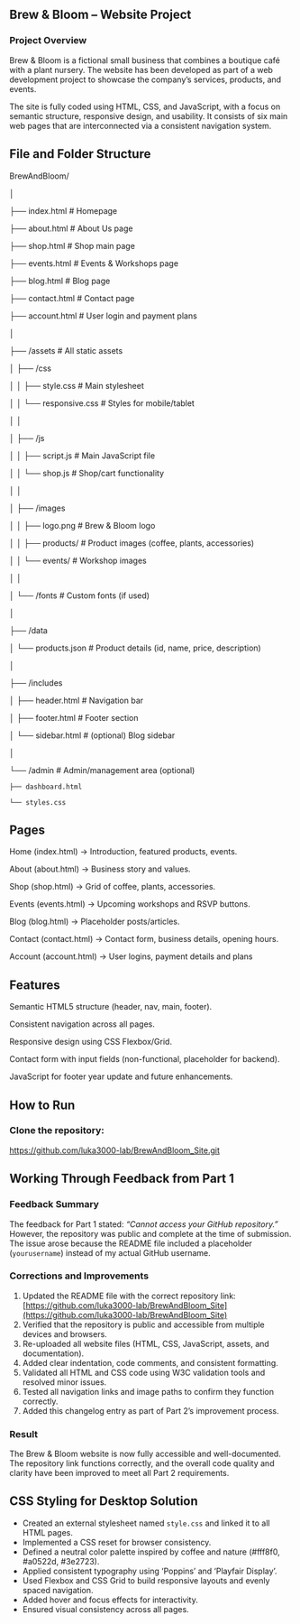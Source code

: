## Brew & Bloom – Website Project 

### Project Overview 

Brew & Bloom is a fictional small business that combines a boutique café with a plant nursery. The website has been developed as part of a web development project to showcase the company’s services, products, and events. 

The site is fully coded using HTML, CSS, and JavaScript, with a focus on semantic structure, responsive design, and usability. It consists of six main web pages that are interconnected via a consistent navigation system. 

 

## File and Folder Structure 

BrewAndBloom/ 

│ 

├── index.html                # Homepage 

├── about.html                # About Us page 

├── shop.html                 # Shop main page 

├── events.html               # Events & Workshops page 

├── blog.html                 # Blog page 

├── contact.html              # Contact page 

├── account.html              # User login and payment plans 

 

│ 

├── /assets                   # All static assets 

│   ├── /css 

│   │   ├── style.css         # Main stylesheet 

│   │   └── responsive.css    # Styles for mobile/tablet 

│   │ 

│   ├── /js 

│   │   ├── script.js         # Main JavaScript file 

│   │   └── shop.js           # Shop/cart functionality 

│   │ 

│   ├── /images 

│   │   ├── logo.png          # Brew & Bloom logo 

│   │   ├── products/         # Product images (coffee, plants, accessories) 

│   │   └── events/           # Workshop images 

│   │ 

│   └── /fonts                # Custom fonts (if used) 

│ 

├── /data 

│   └── products.json         # Product details (id, name, price, description) 

│ 

├── /includes 

│   ├── header.html           # Navigation bar 

│   ├── footer.html           # Footer section 

│   └── sidebar.html          # (optional) Blog sidebar 

│ 

└── /admin                    # Admin/management area (optional) 

    ├── dashboard.html 

    └── styles.css 

 

## Pages 

Home (index.html) → Introduction, featured products, events. 

About (about.html) → Business story and values. 

Shop (shop.html) → Grid of coffee, plants, accessories. 

Events (events.html) → Upcoming workshops and RSVP buttons. 

Blog (blog.html) → Placeholder posts/articles. 

Contact (contact.html) → Contact form, business details, opening hours. 

Account (account.html) -> User logins, payment details and plans  

 

## Features 

Semantic HTML5 structure (header, nav, main, footer). 

Consistent navigation across all pages. 

Responsive design using CSS Flexbox/Grid. 

Contact form with input fields (non-functional, placeholder for backend). 

JavaScript for footer year update and future enhancements. 

 

## How to Run 

### Clone the repository:  

 https://github.com/luka3000-lab/BrewAndBloom_Site.git 

 ## Working Through Feedback from Part 1

### Feedback Summary
The feedback for Part 1 stated: *“Cannot access your GitHub repository.”*  
However, the repository was public and complete at the time of submission. The issue arose because the README file included a placeholder (`yourusername`) instead of my actual GitHub username.

### Corrections and Improvements
1. Updated the README file with the correct repository link:  
   [https://github.com/luka3000-lab/BrewAndBloom_Site](https://github.com/luka3000-lab/BrewAndBloom_Site)  
2. Verified that the repository is public and accessible from multiple devices and browsers.  
3. Re-uploaded all website files (HTML, CSS, JavaScript, assets, and documentation).  
4. Added clear indentation, code comments, and consistent formatting.  
5. Validated all HTML and CSS code using W3C validation tools and resolved minor issues.  
6. Tested all navigation links and image paths to confirm they function correctly.  
7. Added this changelog entry as part of Part 2’s improvement process.

### Result
The Brew & Bloom website is now fully accessible and well-documented.  
The repository link functions correctly, and the overall code quality and clarity have been improved to meet all Part 2 requirements.

## CSS Styling for Desktop Solution

- Created an external stylesheet named `style.css` and linked it to all HTML pages.
- Implemented a CSS reset for browser consistency.
- Defined a neutral color palette inspired by coffee and nature (#fff8f0, #a0522d, #3e2723).
- Applied consistent typography using ‘Poppins’ and ‘Playfair Display’.
- Used Flexbox and CSS Grid to build responsive layouts and evenly spaced navigation.
- Added hover and focus effects for interactivity.
- Ensured visual consistency across all pages.


